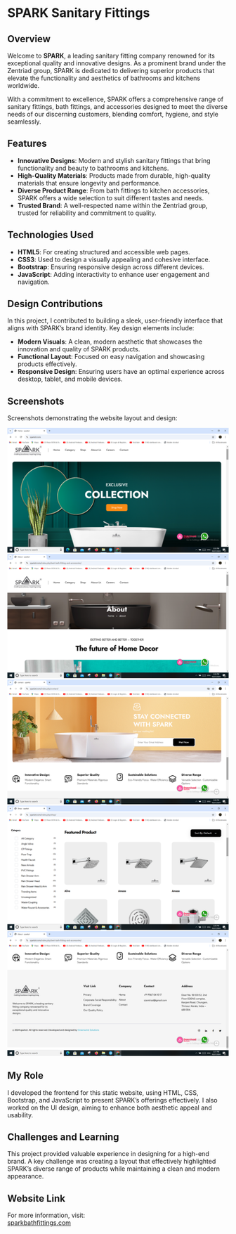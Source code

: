 # SPARK Sanitary Fittings

## Overview
Welcome to **SPARK**, a leading sanitary fitting company renowned for its exceptional quality and innovative designs. As a prominent brand under the Zentriad group, SPARK is dedicated to delivering superior products that elevate the functionality and aesthetics of bathrooms and kitchens worldwide. 

With a commitment to excellence, SPARK offers a comprehensive range of sanitary fittings, bath fittings, and accessories designed to meet the diverse needs of our discerning customers, blending comfort, hygiene, and style seamlessly.

## Features
- **Innovative Designs**: Modern and stylish sanitary fittings that bring functionality and beauty to bathrooms and kitchens.
- **High-Quality Materials**: Products made from durable, high-quality materials that ensure longevity and performance.
- **Diverse Product Range**: From bath fittings to kitchen accessories, SPARK offers a wide selection to suit different tastes and needs.
- **Trusted Brand**: A well-respected name within the Zentriad group, trusted for reliability and commitment to quality.

## Technologies Used
- **HTML5**: For creating structured and accessible web pages.
- **CSS3**: Used to design a visually appealing and cohesive interface.
- **Bootstrap**: Ensuring responsive design across different devices.
- **JavaScript**: Adding interactivity to enhance user engagement and navigation.

## Design Contributions
In this project, I contributed to building a sleek, user-friendly interface that aligns with SPARK’s brand identity. Key design elements include:
- **Modern Visuals**: A clean, modern aesthetic that showcases the innovation and quality of SPARK products.
- **Functional Layout**: Focused on easy navigation and showcasing products effectively.
- **Responsive Design**: Ensuring users have an optimal experience across desktop, tablet, and mobile devices.

## Screenshots
Screenshots demonstrating the website layout and design:

![Homepage](https://github.com/sidharthrajcj/sparkwebsite/blob/main/Home.png)  
![About Page](https://github.com/sidharthrajcj/sparkwebsite/blob/main/About.png)
![Contact Page](https://github.com/sidharthrajcj/sparkwebsite/blob/main/Contact.png)
![Shop Page](https://github.com/sidharthrajcj/sparkwebsite/blob/main/Shop.png)
![Footer Page](https://github.com/sidharthrajcj/sparkwebsite/blob/main/Footer.png)

## My Role
I developed the frontend for this static website, using HTML, CSS, Bootstrap, and JavaScript to present SPARK’s offerings effectively. I also worked on the UI design, aiming to enhance both aesthetic appeal and usability.

## Challenges and Learning
This project provided valuable experience in designing for a high-end brand. A key challenge was creating a layout that effectively highlighted SPARK’s diverse range of products while maintaining a clean and modern appearance.

## Website Link
For more information, visit:  
[sparkbathfittings.com](https://sparkzt.com/)
